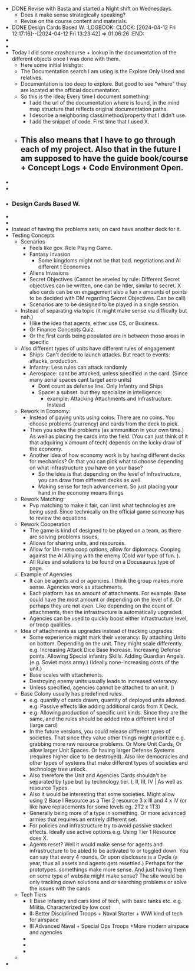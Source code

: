 - DONE Revise with Basta and started a Night shift on Wednesdays.
	- Does it make sense strategically speaking?
	- Revise on the course content and materials.
- DONE Design Cards Based W.
  :LOGBOOK:
  CLOCK: [2024-04-12 Fri 12:17:16]--[2024-04-12 Fri 13:23:42] =>  01:06:26
  :END:
-
-
- Today I did some crashcourse + lookup in the documentation of the different objects once I was done with them.
	- Here some initial Inishgts:
	- The Documentation search I am using is the Explore Only Used and relatives.
	- Documentation is too deep to explore. But good to see "where" they are located at the official documentation.
	- So this is the idea; Every time I document something:
		- I add the url of the documentation where is found, in the mind map structure that reflects original documentation paths.
		- I describe a neighboring class/method/property that I didn't use.
		- I add the snippet of code. First time that I used X.
	- This also means that I have to go through each of my project.  Also that in the future I am supposed to have the guide book/course + Concept Logs + Code Environment Open.
		-
-
-
- ### Design Cards Based W.
-
-
- Instead of having the problems sets, on card have another deck for it.
- Testing Concepts
	- Scenarios
		- Feels like gov. Role Playing Game.
		- Fantasy Invasion
			- Some kingdoms might not be that bad. negotiations and AI different t Economies
		- Aliens Invasions
		- Secret Objectives (Cannot be reveled by rule: Different Secret objectives can be written, one can be htler, similar to secret. X also cards can be on engagement also a fun x amounts of points to be decided with DM regarding Secret Objectives. Can be call)
		- Scenarios are to be designed to be played in a single session.
	- Instead of separating via topic (it might make sense via difficulty but nah.)
		- I like the idea that agents, either use CS, or Business.
		- Or Finance Concepts Quiz.
		- Or the first cards being populated are in between those areas in specific
	- Also different types of units have different rules of engagement
		- Ships: Can't decide to launch attacks. But react to events: attacks, production.
		- Infantry: Less rules can attack randomly
		- Aerospace: cant be attacked, unless specified in the card. (Since many aerial spaces cant target aero units)
			- Dont count as defense line. Only Infantry and Ships
			- Space: a subset. but they specialize in intelligence:
				- example: Attacking Attachments and Infrastructure. Instead
	- Rework in Economy:
		- Instead of paying units using coins. There are no coins. You choose problems (currency) and cards from the deck to pick.
		- Then you solve the problems (as ammunition in your own time.) As well as placing the cards into the field. (You can just think of it that adquiring x amount of tech) depends on the lucky draw of the economy.
		- Another idea of how economy work is by having different decks for mechanics? Or that you can pick what to choose depending on what infrastructure you have on your base?
			- So the idea is that depending on the level of infrastructure, you can draw from different decks as well.
			- Making sense for tech advancement. So just placing your hand in the economy means things
	- Rework Matching:
		- Pvp matching to make it fair, can limit what technologies are being used. Since technically on the official game someone has to review the equations
	- Rework Cooperation
		- The game is kind of designed to be played on a team, as there are solving problems issues,
		- Allows for sharing units, and resources.
		- Allow for Un-meta coop options, allow for diplomacy. Cooping against the AI Alliying with the enemy (Cold war type of fun. ).
		- All Rules and solutions to be found on a Docusaurus type of page.
	- Example of Agencies
		- It can be agents and or agencies. I think the group makes more sense. Agencies work as attachments.
		- Each platform has an amount of attachments. For example. Base could have the most amount or depending on the level of it. Or perhaps they are not even. Like depending on the count of attachments, then the infrastructure is automatically upgraded.
		- Agencies can be used to quickly boost either infrastructure level, or troop qualities.
	- Idea of attachments as upgrades instead of tracking upgrades.
		- Some experience might mark their veterancy: By attaching Units on bottom. Depending on the unit. They might scale differently. e.g. Increasing Attack Dice Base Increase. Increasing Defense points. Allowing Special infantry Skills. Adding Guardian Angels. (e.g. Soviet mass army.) (Ideally none-increasing costs of the unit.)
		- Base scales with attachments.
		- Destroying enemy units usually leads to increased veterancy.
		- Unless specified, agencies cannot be attached to an unit. ()
	- Base Colony usually has predefined rules.
		- e.g. quantity of cards drawn,  quantity of deployed units allowed. e.g. Passive effects like adding additional cards from X Deck.
		- e.g. Allowing production of specific unit kinds. Since they are the same, and the rules should be added into a different kind of (large card)
		- In the future versions, you could release different types of societies. That since they value other things might prioritize e.g. grabbing more raw resource problems. Or More Unit Cards, Or allow larger Unit Spaces. Or having larger Defense Systems (requires higher dice to be destroyed).  Also like democracies and other types of systems that make different types of societies and technology tree unlock.
		- Also therefore the Unit and Agencies Cards shouldn't be separated by type but by technology tier. I, II, III, IV | As well as resource Types.
		- Also it would be interesting that some societies. Might allow using 2 Base I Resource as a Tier 2 resource 3 x III and 4 x IV (or like have replacements for some levels eg. 2T2 x 1T3)
		- Generally being more of a type in something. Or more advanced armies that requires an entirely different set.
		- For policies and infrastructure try to avoid passive stacked effects. Ideally use active options e.g. Using Tier 1 Resource does X.
		- Agents reset? Well it would make sense for agents and infrastructure to be abled to be activated to or toggled down. You can say that every 4 rounds. Or upon disclosure is a Cycle (a year, thus all assets and agents gets resettled.) Perhaps for the prototypes. somethings make more sense. And just having them on some type of website might make sense? The site would be only tracking down solutions and or searching problems or solve the issues with the cards
	- Tech Tiers
		- I: Base Infantry and cars kind of tech, with basic tanks etc. e.g. Militia. Characterized by low cost
		- II: Better Disciplined Troops + Naval Starter + WWi kind of tech for airspace
		- III Advanced Naval + Special Ops Troops +More modern airspace and agencies
		-
		-
		-
	-
-